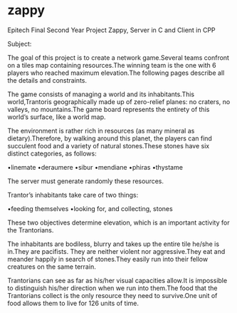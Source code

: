 # zappy
Epitech Final Second Year Project Zappy, Server in C and Client in CPP

Subject:

The goal of this project is to create a network game.Several teams confront on a tiles map containing resources.The winning team is the one with 6 players who reached maximum elevation.The following pages describe all the details and constraints.

The game consists of managing a world and its inhabitants.This world,Trantoris geographically made up of zero-relief planes: no craters, no valleys, no mountains.The game board represents the entirety of this world’s surface, like a world map.

The environment is rather rich in resources (as many mineral as dietary).Therefore, by walking around this planet, the players can find succulent food and a variety of natural stones.These stones have six distinct categories, as follows:

•linemate
•deraumere
•sibur
•mendiane
•phiras
•thystame

The server must generate randomly these resources.

Trantor’s inhabitants take care of two things:

  •feeding themselves
  •looking for, and collecting, stones
  
These two objectives determine elevation, which is an important activity for the Trantorians.

The inhabitants are bodiless, blurry and takes up the entire tile he/she is in.They are pacifists. They are neither violent nor aggressive.They eat and meander happily in search of stones.They easily run into their fellow creatures on the same terrain.

Trantorians can see as far as his/her visual capacities allow.It is impossible to distinguish his/her direction when we run into them.The food that the Trantorians collect is the only resource they need to survive.One unit of food allows them to live for 126 units of time.
